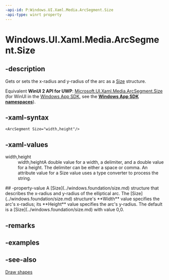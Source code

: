 ```yaml
---
-api-id: P:Windows.UI.Xaml.Media.ArcSegment.Size
-api-type: winrt property
---
```


<!-- Property syntax
public Windows.Foundation.Size Size { get;  set; }
-->

# Windows.UI.Xaml.Media.ArcSegment.Size

## -description
Gets or sets the x-radius and y-radius of the arc as a [Size](../windows.foundation/size.md) structure.

Equivalent **WinUI 2 API for UWP**: [Microsoft.UI.Xaml.Media.ArcSegment.Size](/windows/winui/api/microsoft.ui.xaml.media.arcsegment.size) (for WinUI in the [Windows App SDK](/windows/apps/windows-app-sdk/), see the **[Windows App SDK namespaces](/windows/windows-app-sdk/api/winrt/)**).

## -xaml-syntax
```xaml
<ArcSegment Size="width,height"/>
```


## -xaml-values
<dl><dt>width,height</dt><dd>width,heightA double value for a width, a delimiter, and a double value for a height. The delimiter can be either a space or comma. An attribute value for a Size value uses a type converter to process the string.</dd>
</dl>
## -property-value
A [Size](../windows.foundation/size.md) structure that describes the x-radius and y-radius of the elliptical arc. The [Size](../windows.foundation/size.md) structure's **Width** value specifies the arc's x-radius; its **Height** value specifies the arc's y-radius. The default is a [Size](../windows.foundation/size.md) with value 0,0.

## -remarks

## -examples

## -see-also
[Draw shapes](/windows/uwp/graphics/drawing-shapes)
